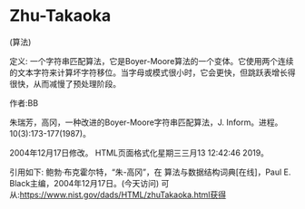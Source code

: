 # Zhu-Takaoka


(算法)



定义:
一个字符串匹配算法，它是Boyer-Moore算法的一个变体。它使用两个连续的文本字符来计算坏字符移位。当字母或模式很小时，它会更快，但跳跃表增长得很快，从而减慢了预处理阶段。


作者:BB


朱瑞芳，高冈，一种改进的Boyer-Moore字符串匹配算法，J. Inform。进程。10(3):173-177(1987)。








2004年12月17日修改。
HTML页面格式化星期三三月13 12:42:46 2019。



引用如下:
鲍勃·布克霍尔特，“朱-高冈”，在
算法与数据结构词典[在线]，Paul E. Black主编，2004年12月17日。(今天访问)
可从:https://www.nist.gov/dads/HTML/zhuTakaoka.html获得
